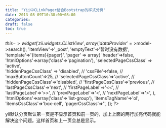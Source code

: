 ```yaml
---
title: "Yii中CLinkPager结合Bootstrap的样式分页"
date: 2013-08-09T10:38:00+08:00
categories: 
draft: false
toc: true
---
```


$this->widget('zii.widgets.CListView', array(
        'dataProvider'=>$model->search(),
        'itemView'=>'_post', 
        'emptyText'=>'暂时没有数据',  
        'template'=>'{items}{pager}',
        'pager' => array(
                'header'=>false,
                'htmlOptions'=>array('class'=>'pagination'),
                'selectedPageCssClass' => 'active',        
                'hiddenPageCssClass' => 'disabled',
                // 'cssFile'=>false,
                // 'maxButtonCount'=>25,
                // 'selectedPageCssClass'=>'active',
                // 'hiddenPageCssClass'=>'disabled',
                // 'firstPageCssClass'=>'previous',
                // 'lastPageCssClass'=>'next',
                // 'firstPageLabel'=>'<<',
                // 'lastPageLabel'=>'>>',
                // 'prevPageLabel'=>'<',
                // 'nextPageLabel'=>'>',
            ),
        'htmlOptions'=>array('class'=>'list-group'),
        'itemsTagName'=>'ol',
        'itemsCssClass'=>'box-cell',
        'pagerCssClass'=>'',
    ));
    ?>

yii默认分页默认第一页是不显示首页和前一页的，加上上面的两行加亮代码就能解决这个问题。这样首页和上一页会总是显示。